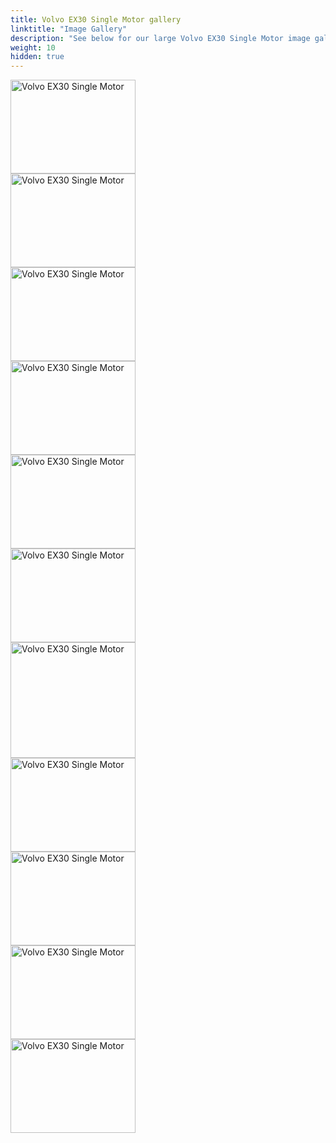 ```yaml
---
title: Volvo EX30 Single Motor gallery
linktitle: "Image Gallery"
description: "See below for our large Volvo EX30 Single Motor image gallery. Click pictures for high-resolution versions."
weight: 10
hidden: true
---
```

<!-- markdownlint-disable MD033 -->
<div class="pswp-gallery pswp-grid-container" id ="my-gallery">
<div class="pswp-grid-item">
<a href="https://media.evkx.net/multimedia/models/volvo/ex30/ex30_single_motor/exterior_1.jpg"
data-pswp-src="https://media.evkx.net/multimedia/models/volvo/ex30/ex30_single_motor/exterior_1.jpg"
data-pswp-width="3000"
data-pswp-height="2250" 
target="_blank">
<img src="https://media.evkx.net/multimedia/models/volvo/ex30/ex30_single_motor/exterior_1_xst.jpg" alt="Volvo EX30 Single Motor" width="200px" height="150px" />
</a>
</div>
<div class="pswp-grid-item">
<a href="https://media.evkx.net/multimedia/models/volvo/ex30/ex30_single_motor/headlights_1.jpg"
data-pswp-src="https://media.evkx.net/multimedia/models/volvo/ex30/ex30_single_motor/headlights_1.jpg"
data-pswp-width="3000"
data-pswp-height="2250" 
target="_blank">
<img src="https://media.evkx.net/multimedia/models/volvo/ex30/ex30_single_motor/headlights_1_xst.jpg" alt="Volvo EX30 Single Motor" width="200px" height="150px" />
</a>
</div>
<div class="pswp-grid-item">
<a href="https://media.evkx.net/multimedia/models/volvo/ex30/ex30_single_motor/interior_1.jpg"
data-pswp-src="https://media.evkx.net/multimedia/models/volvo/ex30/ex30_single_motor/interior_1.jpg"
data-pswp-width="3000"
data-pswp-height="2250" 
target="_blank">
<img src="https://media.evkx.net/multimedia/models/volvo/ex30/ex30_single_motor/interior_1_xst.jpg" alt="Volvo EX30 Single Motor" width="200px" height="150px" />
</a>
</div>
<div class="pswp-grid-item">
<a href="https://media.evkx.net/multimedia/models/volvo/ex30/ex30_single_motor/interior_2.jpg"
data-pswp-src="https://media.evkx.net/multimedia/models/volvo/ex30/ex30_single_motor/interior_2.jpg"
data-pswp-width="3000"
data-pswp-height="2250" 
target="_blank">
<img src="https://media.evkx.net/multimedia/models/volvo/ex30/ex30_single_motor/interior_2_xst.jpg" alt="Volvo EX30 Single Motor" width="200px" height="150px" />
</a>
</div>
<div class="pswp-grid-item">
<a href="https://media.evkx.net/multimedia/models/volvo/ex30/ex30_single_motor/interior_3.jpg"
data-pswp-src="https://media.evkx.net/multimedia/models/volvo/ex30/ex30_single_motor/interior_3.jpg"
data-pswp-width="3000"
data-pswp-height="2250" 
target="_blank">
<img src="https://media.evkx.net/multimedia/models/volvo/ex30/ex30_single_motor/interior_3_xst.jpg" alt="Volvo EX30 Single Motor" width="200px" height="150px" />
</a>
</div>
<div class="pswp-grid-item">
<a href="https://media.evkx.net/multimedia/models/volvo/ex30/ex30_single_motor/main_1.jpg"
data-pswp-src="https://media.evkx.net/multimedia/models/volvo/ex30/ex30_single_motor/main_1.jpg"
data-pswp-width="3000"
data-pswp-height="2250" 
target="_blank">
<img src="https://media.evkx.net/multimedia/models/volvo/ex30/ex30_single_motor/main_1_xst.jpg" alt="Volvo EX30 Single Motor" width="200px" height="150px" />
</a>
</div>
<div class="pswp-grid-item">
<a href="https://media.evkx.net/multimedia/models/volvo/ex30/ex30_single_motor/screens_1.jpg"
data-pswp-src="https://media.evkx.net/multimedia/models/volvo/ex30/ex30_single_motor/screens_1.jpg"
data-pswp-width="3000"
data-pswp-height="2776" 
target="_blank">
<img src="https://media.evkx.net/multimedia/models/volvo/ex30/ex30_single_motor/screens_1_xst.jpg" alt="Volvo EX30 Single Motor" width="200px" height="185px" />
</a>
</div>
<div class="pswp-grid-item">
<a href="https://media.evkx.net/multimedia/models/volvo/ex30/ex30_single_motor/screens_2.jpg"
data-pswp-src="https://media.evkx.net/multimedia/models/volvo/ex30/ex30_single_motor/screens_2.jpg"
data-pswp-width="3000"
data-pswp-height="2250" 
target="_blank">
<img src="https://media.evkx.net/multimedia/models/volvo/ex30/ex30_single_motor/screens_2_xst.jpg" alt="Volvo EX30 Single Motor" width="200px" height="150px" />
</a>
</div>
<div class="pswp-grid-item">
<a href="https://media.evkx.net/multimedia/models/volvo/ex30/ex30_single_motor/screens_3.jpg"
data-pswp-src="https://media.evkx.net/multimedia/models/volvo/ex30/ex30_single_motor/screens_3.jpg"
data-pswp-width="3000"
data-pswp-height="2250" 
target="_blank">
<img src="https://media.evkx.net/multimedia/models/volvo/ex30/ex30_single_motor/screens_3_xst.jpg" alt="Volvo EX30 Single Motor" width="200px" height="150px" />
</a>
</div>
<div class="pswp-grid-item">
<a href="https://media.evkx.net/multimedia/models/volvo/ex30/ex30_single_motor/secondrowseats_1.jpg"
data-pswp-src="https://media.evkx.net/multimedia/models/volvo/ex30/ex30_single_motor/secondrowseats_1.jpg"
data-pswp-width="3000"
data-pswp-height="2250" 
target="_blank">
<img src="https://media.evkx.net/multimedia/models/volvo/ex30/ex30_single_motor/secondrowseats_1_xst.jpg" alt="Volvo EX30 Single Motor" width="200px" height="150px" />
</a>
</div>
<div class="pswp-grid-item">
<a href="https://media.evkx.net/multimedia/models/volvo/ex30/ex30_single_motor/trunk_1.jpg"
data-pswp-src="https://media.evkx.net/multimedia/models/volvo/ex30/ex30_single_motor/trunk_1.jpg"
data-pswp-width="3000"
data-pswp-height="2251" 
target="_blank">
<img src="https://media.evkx.net/multimedia/models/volvo/ex30/ex30_single_motor/trunk_1_xst.jpg" alt="Volvo EX30 Single Motor" width="200px" height="150px" />
</a>
</div>
</div>
<script type="module">
  import PhotoSwipeLightbox from '/js/photoswipe-lightbox.esm.js';
    const lightbox = new PhotoSwipeLightbox({
       gallery: '#my-gallery',
        children: 'a',
        pswpModule: () => import('/js/photoswipe.esm.js')
    });
lightbox.init();
</script>
